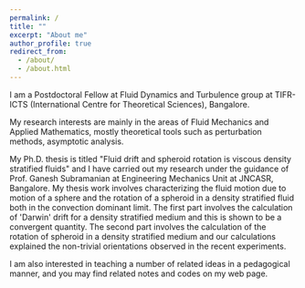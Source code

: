 ```yaml
---
permalink: /
title: ""
excerpt: "About me"
author_profile: true
redirect_from:
  - /about/
  - /about.html
---
```


I am a Postdoctoral Fellow at Fluid Dynamics and Turbulence group at TIFR-ICTS (International Centre for Theoretical Sciences), Bangalore.

My research interests are mainly in the areas of Fluid Mechanics and Applied Mathematics, mostly theoretical tools such as perturbation methods, asymptotic analysis. 

My Ph.D. thesis is titled "Fluid drift and spheroid rotation is viscous density stratified fluids" and I have carried out my research under the guidance of Prof. Ganesh Subramanian at Engineering Mechanics Unit at JNCASR, Bangalore.  My thesis work involves characterizing the fluid motion due to motion of a sphere and the rotation of a spheroid in a density stratified fluid both in the convection dominant limit. The first part involves the calculation of 'Darwin' drift for a density stratified medium and this is shown to be a convergent quantity. The second part involves the calculation of the rotation of spheroid in a density stratified medium and our calculations explained the non-trivial orientations observed in the recent experiments.

I am also interested in teaching a number of related ideas in a pedagogical manner, and you may find related notes and codes on my web page.

